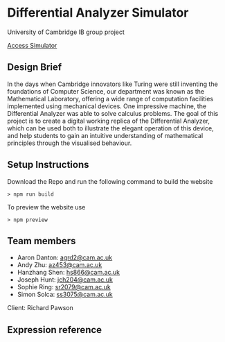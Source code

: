 # Differential Analyzer Simulator
University of Cambridge IB group project

[Access Simulator](https://differentialanalyser.github.io/)

## Design Brief
In the days when Cambridge innovators like Turing were still inventing the
foundations of Computer Science, our department was known as the Mathematical
Laboratory, offering a wide range of computation facilities implemented using
mechanical devices. One impressive machine, the Differential Analyzer was able
to solve calculus problems. The goal of this project is to create a digital working
replica of the Differential Analyzer, which can be used both to illustrate the
elegant operation of this device, and help students to gain an intuitive understanding
of mathematical principles through the visualised behaviour.

## Setup Instructions
Download the Repo and run the following command to build the website
```shell
> npm run build
```

To preview the website use
```shell
> npm preview
```

## Team members
- Aaron Danton:  agrd2@cam.ac.uk
- Andy Zhu:      az453@cam.ac.uk
- Hanzhang Shen: hs866@cam.ac.uk
- Joseph Hunt:   jch204@cam.ac.uk
- Sophie Ring:   sr2079@cam.ac.uk
- Simon Solca:   ss3075@cam.ac.uk

Client: Richard Pawson

## Expression reference
